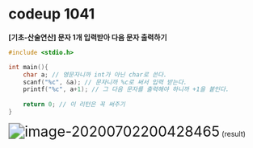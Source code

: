 # codeup 1041

 **[기초-산술연산] 문자 1개 입력받아 다음 문자 출력하기**

```c
#include <stdio.h>

int main(){
	char a; // 영문자니까 int가 아닌 char로 쓴다.
	scanf("%c", &a); // 문자니까 %c로 써서 입력 받는다. 
	printf("%c", a+1); // 그 다음 문자를 출력해야 하니까 +1을 붙인다.
    
    return 0; // 이 리턴은 꼭 써주기
}
```

<img src="C:\Users\user\AppData\Roaming\Typora\typora-user-images\image-20200702200428465.png" alt="image-20200702200428465" style="zoom:200%;" /> (result)